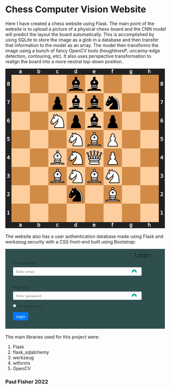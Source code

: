 <h1> Chess Computer Vision Website </h1>

Here I have created a chess website using Flask. The main point of the website is to upload a picture of a physical chess-board and the CNN model will predict the layout
the board automatically. This is accomplished by using SQLite to store the image as a glob in a database and then transfer that information to the model as an array. The model then transforms the image using a bunch of fancy OpenCV tools (houghlinesP, uncanny-edge detection, contouring, etc). It also uses perspective transformation to realign the board into a more neutral top-down position.

<img src="/current_board.svg" width="500" height="500">

The website also has a user authentication database made using Flask and werkzeug.security with a CSS front-end built using Bootstrap:

<img src="/login.jpg" width="500" height="250">

The main libraries used for this project were:

1. Flask
2. flask_sqlalchemy
3. werkzeug
4. wtforms
5. OpenCV

### Paul Fisher 2022
